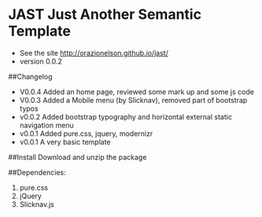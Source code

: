 # JAST Just Another Semantic Template

* See the site http://orazionelson.github.io/jast/
* version 0.0.2

##Changelog
* V0.0.4 Added an home page, reviewed some mark up and some js code
* V0.0.3 Added a Mobile menu (by Slicknav), removed part of bootstrap typos
* v0.0.2 Added bootstrap typography and horizontal external static navigation menu
* v0.0.1 Added pure.css, jquery, modernizr
* v0.0.1 A very basic template

##Install
Download and unzip the package

##Dependencies: 

1. pure.css
2. jQuery
3. Slicknav.js


